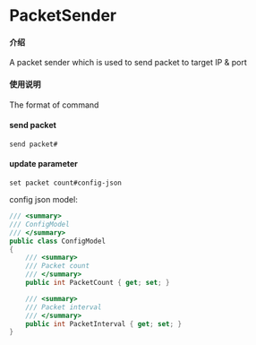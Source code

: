 # PacketSender

#### 介绍
A packet sender which is used to send packet to target IP & port

#### 使用说明

The format of command

#### send packet

```send packet#```

#### update parameter

```set packet count#config-json```

config json model:

```c#
/// <summary>
/// ConfigModel
/// </summary>
public class ConfigModel
{
	/// <summary>
	/// Packet count
	/// </summary>
    public int PacketCount { get; set; }

    /// <summary>
    /// Packet interval
    /// </summary>
    public int PacketInterval { get; set; }
}
```



